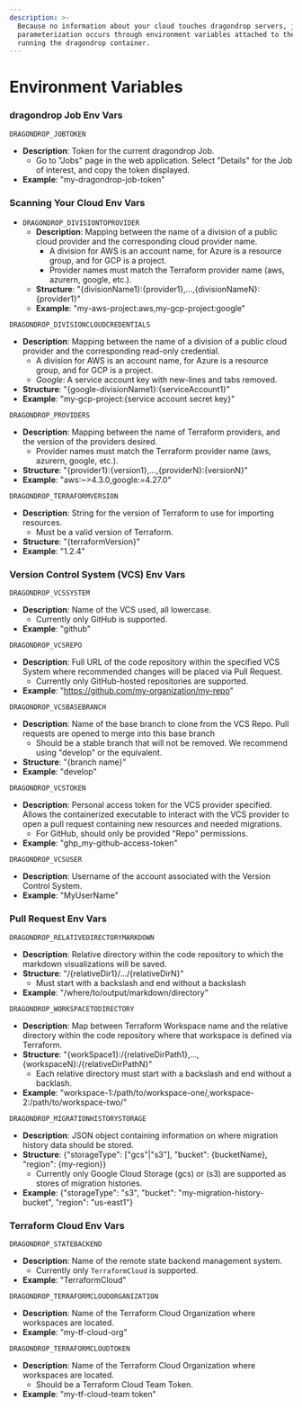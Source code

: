 ```yaml
---
description: >-
  Because no information about your cloud touches dragondrop servers, job
  parameterization occurs through environment variables attached to the compute
  running the dragondrop container.
---
```


# Environment Variables

### dragondrop Job Env Vars

`DRAGONDROP_JOBTOKEN`

* **Description**: Token for the current dragondrop Job.
  * Go to "Jobs" page in the web application. Select "Details" for the Job of interest, and copy the token displayed.
* **Example**: "my-dragondrop-job-token"

### Scanning Your Cloud Env Vars

* `DRAGONDROP_DIVISIONTOPROVIDER`
  * **Description**: Mapping between the name of a division of a public cloud provider and the corresponding cloud provider name.
    * A division for AWS is an account name, for Azure is a resource group, and for GCP is a project.
    * Provider names must match the Terraform provider name (aws, azurern, google, etc.).
  * **Structure**: "{divisionName1}:{provider1},...,{divisionNameN}:{provider1}"
  * **Example**: "my-aws-project:aws,my-gcp-project:google"

`DRAGONDROP_DIVISIONCLOUDCREDENTIALS`

* **Description**: Mapping between the name of a division of a public cloud provider and the corresponding read-only credential.
  * A division for AWS is an account name, for Azure is a resource group, and for GCP is a project.
  * _Google_: A service account key with new-lines and tabs removed.
* **Structure**: "{google-divisionName1}:{serviceAccount1}"
* **Example**: "my-gcp-project:{service account secret key}"

`DRAGONDROP_PROVIDERS`

* **Description**: Mapping between the name of Terraform providers, and the version of the providers desired.
  * Provider names must match the Terraform provider name (aws, azurern, google, etc.).
* **Structure**: "{provider1}:{version1},...,{providerN}:{versionN}"
* **Example**: "aws:\~>4.3.0,google:=4.27.0"

`DRAGONDROP_TERRAFORMVERSION`

* **Description**: String for the version of Terraform to use for importing resources.
  * Must be a valid version of Terraform.
* **Structure**: "{terraformVersion}"
* **Example**: "1.2.4"

### Version Control System (VCS) Env Vars&#x20;

`DRAGONDROP_VCSSYSTEM`

* **Description**: Name of the VCS used, all lowercase.
  * Currently only GitHub is supported.
* **Example**: "github"

`DRAGONDROP_VCSREPO`

* **Description**: Full URL of the code repository within the specified VCS System where recommended changes will be placed via Pull Request.
  * Currently only GitHub-hosted repositories are supported.
* **Example**: "https://github.com/my-organization/my-repo"

`DRAGONDROP_VCSBASEBRANCH`

* **Description**: Name of the base branch to clone from the VCS Repo. Pull requests are opened to merge into this base branch
  * Should be a stable branch that will not be removed. We recommend using "develop" or the equivalent.
* **Structure**: "{branch name}"
* **Example**: "develop"

`DRAGONDROP_VCSTOKEN`

* **Description**: Personal access token for the VCS provider specified. Allows the containerized executable to interact with the VCS provider to open a pull request containing new resources and needed migrations.
  * For GitHub, should only be provided "Repo" permissions.
* **Example**: "ghp\_my-github-access-token"

`DRAGONDROP_VCSUSER`

* **Description**: Username of the account associated with the Version Control System.
* **Example**: "MyUserName"

### Pull Request Env Vars

`DRAGONDROP_RELATIVEDIRECTORYMARKDOWN`

* **Description**: Relative directory within the code repository to which the markdown visualizations will be saved.
* **Structure**: "/{relativeDir1}/.../{relativeDirN}"
  * Must start with a backslash and end without a backslash
* **Example**: "/where/to/output/markdown/directory"

`DRAGONDROP_WORKSPACETODIRECTORY`

* **Description**: Map between Terraform Workspace name and the relative directory within the code repository where that workspace is defined via Terraform.
* **Structure**: "{workSpace1}:/{relativeDirPath1},...,{workspaceN}:/{relativeDirPathN}"
  * Each relative directory must start with a backslash and end without a backlash.
* **Example**: "workspace-1:/path/to/workspace-one/,workspace-2:/path/to/workspace-two/"

`DRAGONDROP_MIGRATIONHISTORYSTORAGE`

* **Description**: JSON object containing information on where migration history data should be stored.
* **Structure**: {"storageType": \["gcs"|"s3"], "bucket": {bucketName}, "region": {my-region\}}
  * Currently only Google Cloud Storage (gcs) or (s3) are supported as stores of migration histories.
* **Example**: {"storageType": "s3", "bucket": "my-migration-history-bucket", "region": "us-east1"}

### Terraform Cloud Env Vars

`DRAGONDROP_STATEBACKEND`

* **Description**: Name of the remote state backend management system.
  * Currently only `TerraformCloud` is supported.
* **Example**: "TerraformCloud"

`DRAGONDROP_TERRAFORMCLOUDORGANIZATION`

* **Description**: Name of the Terraform Cloud Organization where workspaces are located.
* **Example**: "my-tf-cloud-org"

`DRAGONDROP_TERRAFORMCLOUDTOKEN`

* **Description**: Name of the Terraform Cloud Organization where workspaces are located.
  * Should be a Terraform Cloud Team Token.
* **Example**: "my-tf-cloud-team token"
